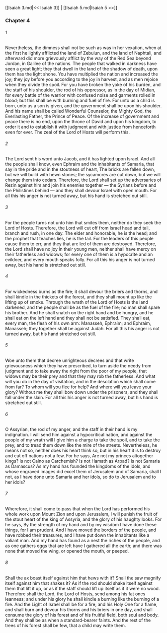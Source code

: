 [[Isaiah 3.md|<< Isaiah 3]]  |  [[Isaiah 5.md|Isaiah 5 >>]]

### Chapter 4
###### 1
Nevertheless, the dimness shall not be such as was in her vexation, when at the first he lightly afflicted the land of Zebulun, and the land of Naphtali, and afterward did more grievously afflict by the way of the Red Sea beyond Jordan, in Galilee of the nations. The people that walked in darkness have seen a great light; they that dwell in the land of the shadow of death, upon them has the light shone. You have multiplied the nation and increased the joy; they joy before you according to the joy in harvest, and as men rejoice when they divide the spoil. For you have broken the yoke of his burden, and the staff of his shoulder, the rod of his oppressor, as in the day of Midian, for every battle of the warrior with confused noise and garments rolled in blood; but this shall be with burning and fuel of fire. For unto us a child is born, unto us a son is given, and the government shall be upon his shoulder. And his name shall be called Wonderful Counselor, the Mighty God, the Everlasting Father, the Prince of Peace. Of the increase of government and peace there is no end, upon the throne of David and upon his kingdom, to order it and to establish it with judgment and with justice from henceforth even for ever. The zeal of the Lord of Hosts will perform this.

###### 2
The Lord sent his word unto Jacob, and it has lighted upon Israel. And all the people shall know, even Ephraim and the inhabitants of Samaria, that say in the pride and in the stoutness of heart, The bricks are fallen down, but we will build with hewn stones; the sycamores are cut down, but we will change them into cedars. Therefore, the Lord shall set up the adversaries of Rezin against him and join his enemies together — the Syrians before and the Philistines behind — and they shall devour Israel with open mouth. For all this his anger is not turned away, but his hand is stretched out still.

###### 3
For the people turns not unto him that smites them, neither do they seek the Lord of Hosts. Therefore, the Lord will cut off from Israel head and tail, branch and rush, in one day. The elder and honorable, he is the head; and the prophet that teaches lies, he is the tail. For the leaders of this people cause them to err, and they that are led of them are destroyed. Therefore, the Lord shall have no joy in their young men, neither shall have mercy on their fatherless and widows; for every one of them is a hypocrite and an evildoer, and every mouth speaks folly. For all this his anger is not turned away, but his hand is stretched out still.

###### 4
For wickedness burns as the fire; it shall devour the briers and thorns, and shall kindle in the thickets of the forest, and they shall mount up like the lifting up of smoke. Through the wrath of the Lord of Hosts is the land darkened, and the people shall be as the fuel of the fire; no man shall spare his brother. And he shall snatch on the right hand and be hungry, and he shall eat on the left hand and they shall not be satisfied. They shall eat, every man, the flesh of his own arm: Manasseh, Ephraim; and Ephraim, Manasseh; they together shall be against Judah. For all this his anger is not turned away, but his hand stretched out still.

###### 5
Woe unto them that decree unrighteous decrees and that write grievousness which they have prescribed, to turn aside the needy from judgment and to take away the right from the poor of my people, that widows may be their prey and that they may rob the fatherless. And what will you do in the day of visitation, and in the desolation which shall come from far? To whom will you flee for help? And where will you leave your glory? Without me they shall bow down under the prisoners, and they shall fall under the slain. For all this his anger is not turned away, but his hand is stretched out still.

###### 6
O Assyrian, the rod of my anger, and the staff in their hand is my indignation. I will send him against a hypocritical nation, and against the people of my wrath will I give him a charge to take the spoil, and to take the prey, and to tread them down like the mire of the streets. Nevertheless, he means not so, neither does his heart think so, but in his heart it is to destroy and cut off nations not a few. For he says, Are not my princes altogether kings? Is not Calno as Carchemish? Is not Hamath as Arpad? Is not Samaria as Damascus? As my hand has founded the kingdoms of the idols, and whose engraved images did excel them of Jerusalem and of Samaria, shall I not, as I have done unto Samaria and her idols, so do to Jerusalem and to her idols?

###### 7
Wherefore, it shall come to pass that when the Lord has performed his whole work upon Mount Zion and upon Jerusalem, I will punish the fruit of the stout heart of the king of Assyria, and the glory of his haughty looks. For he says, By the strength of my hand and by my wisdom I have done these things, for I am prudent. And I have moved the borders of the people, and have robbed their treasures, and I have put down the inhabitants like a valiant man. And my hand has found as a nest the riches of the people, and as one gathers eggs that are left have I gathered all the earth; and there was none that moved the wing, or opened the mouth, or peeped.

###### 8
Shall the ax boast itself against him that hews with it? Shall the saw magnify itself against him that shakes it? As if the rod should shake itself against them that lift it up, or as if the staff should lift up itself as if it were no wood. Therefore shall the Lord, the Lord of Hosts, send among his fat ones leanness; and under his glory he shall kindle a burning like the burning of a fire. And the Light of Israel shall be for a fire, and his Holy One for a flame, and shall burn and devour his thorns and his briers in one day, and shall consume the glory of his forest and of his fruitful field, both soul and body. And they shall be as when a standard-bearer faints. And the rest of the trees of his forest shall be few, that a child may write them.